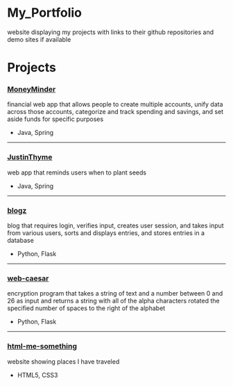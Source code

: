 # My_Portfolio
website displaying my projects with links to their github repositories and demo sites if available

# Projects
### [MoneyMinder](https://github.com/Sara-Hamilton/MoneyMinder)
financial web app that allows people to create multiple accounts, unify data across those accounts, categorize and track spending and savings, and set aside funds for specific purposes  
* Java, Spring  
---
### [JustinThyme](https://github.com/Sara-Hamilton/JustinThyme)    
web app that reminds users when to plant seeds   
* Java, Spring 
---
### [blogz](https://github.com/Sara-Hamilton/blogz)  
blog that requires login, verifies input, creates user session, and takes input from various users, sorts and displays entries, and stores entries in a database  
* Python, Flask  
---
### [web-caesar](https://github.com/Sara-Hamilton/web-caesar)  
encryption program that takes a string of text and a number between 0 and 26 as input and returns a string with all of the alpha characters rotated the specified number of spaces to the right of the alphabet  
* Python, Flask  
---
### [html-me-something](https://github.com/Sara-Hamilton/html-me-something)  
website showing places I have traveled  
* HTML5, CSS3  
